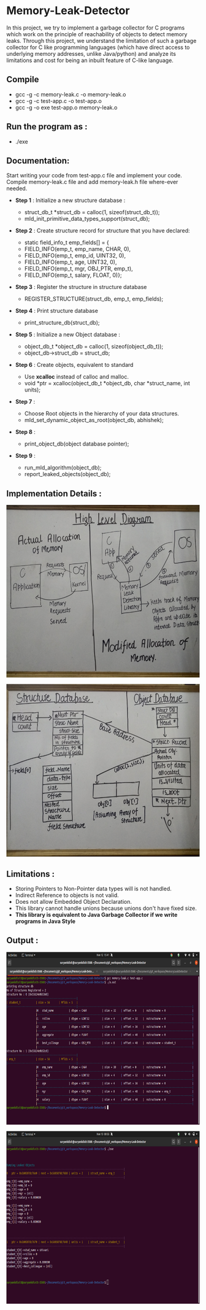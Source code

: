 # Memory-Leak-Detector
In this project, we try to implement a garbage collector for C programs which work on the principle of reachability of objects to detect memory leaks. Through this project, we understand the limitation of such a garbage collector for C like programming languages (which have direct access to underlying memory addresses, unlike Java/python) and analyze its limitations and cost for being an inbuilt feature of C-like language.


## Compile
  * gcc -g -c memory-leak.c -o memory-leak.o
  * gcc -g -c test-app.c -o test-app.o
  * gcc -g -o exe test-app.o memory-leak.o

## Run the program as :
  * ./exe

## Documentation:
Start writing your code from test-app.c file and implement your code. Compile memory-leak.c file and add memory-leak.h file where-ever needed.

  * **Step 1** : Initialize a new structure database :
    * struct_db_t *struct_db = calloc(1, sizeof(struct_db_t));
    * mld_init_primitive_data_types_support(struct_db);

  * **Step 2** : Create structure record for structure that you have declared:
    * static field_info_t emp_fields[] = {
    *    FIELD_INFO(emp_t, emp_name, CHAR,    0),
    *    FIELD_INFO(emp_t, emp_id,   UINT32,  0),
    *    FIELD_INFO(emp_t, age,      UINT32,  0),
    *    FIELD_INFO(emp_t, mgr,      OBJ_PTR, emp_t),
    *    FIELD_INFO(emp_t, salary,   FLOAT, 0)};

  * **Step 3** : Register the structure in structure database
    * REGISTER_STRUCTURE(struct_db, emp_t, emp_fields);

  * **Step 4** : Print structure database
    * print_structure_db(struct_db);

  * **Step 5** : Initialize a new Object database :
    * object_db_t *object_db = calloc(1, sizeof(object_db_t));
    * object_db->struct_db = struct_db;
    
  * **Step 6** : Create objects, equivalent to standard 
    * Use **xcalloc** instead of calloc and malloc.
    * void *ptr = xcalloc(object_db_t *object_db, char *struct_name, int units);

  * **Step 7** :
    * Choose Root objects in the hierarchy of your data structures.
    * mld_set_dynamic_object_as_root(object_db, abhishek);

  * **Step 8** :
    * print_object_db(object database pointer);
    
  * **Step 9** :
    * run_mld_algorithm(object_db);
    * report_leaked_objects(object_db);

## Implementation Details :
<p>
  <img src="Screenshots/s2.jpg" width="700" height="450">
</p>
<p>
  <img src="Screenshots/s1.jpg" width="700" height="450">
</p>

## Limitations :
  * Storing Pointers to Non-Pointer data types will is not handled.
  * Indirect Reference to objects is not valid.
  * Does not allow Embedded Object Declaration.
  * This library cannot handle unions because unions don't have fixed size.
  * **This library is equivalent to Java Garbage Collector if we write programs in Java Style**

## Output :
<p>
  <img src="Screenshots/s3.png" width="700" height="450">
</p>
<p>
  <img src="Screenshots/s4.png" width="700" height="450">
</p>